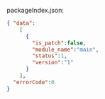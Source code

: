 packageIndex.json: 
```json
{ "data":
    [ 
      { 
        "is_patch":false,
        "module_name":"main",
        "status":1,
        "version":"1"
      }
    ],
  "errorCode":0
}
```

